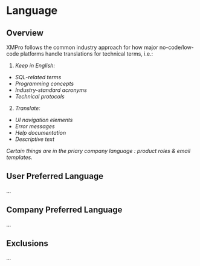 # Language

## Overview

XMPro follows the common industry approach for how major no-code/low-code platforms handle translations for technical terms, i.e.:

1. _Keep in English:_

* _SQL-related terms_
* _Programming concepts_
* _Industry-standard acronyms_
* _Technical protocols_

2. _Translate:_

* _UI navigation elements_
* _Error messages_
* _Help documentation_
* _Descriptive text_



_Certain things are in the priary company language : product roles & email templates._

## User Preferred Language

...

## Company Preferred Language

...

## Exclusions

...
